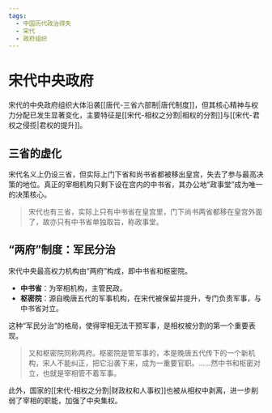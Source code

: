 ```yaml
---
tags:
  - 中国历代政治得失
  - 宋代
  - 政府组织
---
```


# 宋代中央政府

宋代的中央政府组织大体沿袭[[唐代-三省六部制|唐代制度]]，但其核心精神与权力分配已发生显著变化，主要特征是[[宋代-相权之分割|相权的分割]]与[[宋代-君权之侵揽|君权的提升]]。

## 三省的虚化

宋代名义上仍设三省，但实际上门下省和尚书省都被移出皇宫，失去了参与最高决策的地位。真正的宰相机构只剩下设在宫内的中书省，其办公地“政事堂”成为唯一的决策核心。

> 宋代也有三省，实际上只有中书省在皇宫里，门下尚书两省都移在皇宫外面了，故亦只有中书省单独取旨，称政事堂。

## “两府”制度：军民分治

宋代中央最高权力机构由“两府”构成，即中书省和枢密院。

- **中书省**：为宰相机构，主管民政。
- **枢密院**：源自晚唐五代的军事机构，在宋代被保留并提升，专门负责军事，与中书省对立。

这种“军民分治”的格局，使得宰相无法干预军事，是相权被分割的第一个重要表现。

> 又和枢密院同称两府。枢密院是管军事的，本是晚唐五代传下的一个新机构，宋人不能纠正，把它沿袭下来，成为一重要官职。……然中书和枢密对立，也就是宰相管不着军事。

此外，国家的[[宋代-相权之分割|财政权和人事权]]也被从相权中剥离，进一步削弱了宰相的职能，加强了中央集权。
